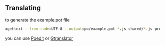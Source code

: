 ## Translating

to generate the example.pot file 

```bash
xgettext --from-code=UTF-8 --output=po/example.pot *.js shared/*.js pref/*.js extensions/*.js
```

you can use [Poedit](https://flathub.org/apps/net.poedit.Poedit) or [Gtranslator](https://flathub.org/apps/org.gnome.Gtranslator)
